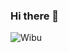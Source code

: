 ### Hi there 👋
![Wibu](https://media1.tenor.com/m/Hn25cGysfAoAAAAC/kemomimi-kemomimichan.gif)
<!--
**HieuHongHao/HieuHongHao** is a ✨ _special_ ✨ repository because its `README.md` (this file) appears on your GitHub profile.

Here are some ideas to get you started:

- 🔭 I’m currently working on ...
- 🌱 I’m currently learning ...
- 👯 I’m looking to collaborate on ...
- 🤔 I’m looking for help with ...
- 💬 Ask me about ...
- 📫 How to reach me: ...
- 😄 Pronouns: ...
- ⚡ Fun fact: ...
-->
